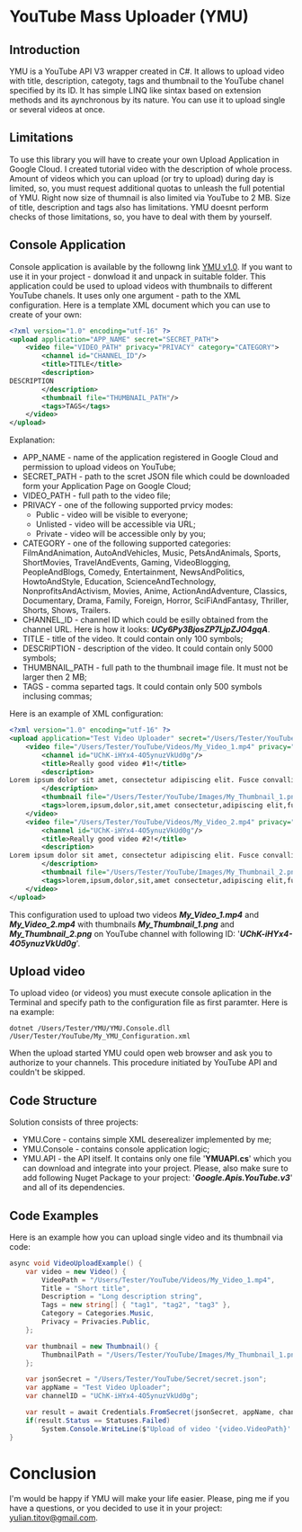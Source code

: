 # YouTube Mass Uploader (YMU)
## Introduction
YMU is a YouTube API V3 wrapper created in C#. It allows to upload video with title, description, categoty, tags and thumbnail to the YouTube chanel specified by its ID. It has simple LINQ like sintax based on extension methods and its aynchronous by its nature. You can use it to upload single or several videos at once. 
## Limitations
To use this library you will have to create your own Upload Application in Google Cloud. I created tutorial video with the description of whole process.
Amount of videos which you can upload (or try to upload) during day is limited, so, you must request additional quotas to unleash the full potential of YMU. 
Right now size of thumnail is also limited via YouTube to 2 MB. Size of title, description and tags also has limitations. YMU doesnt perform checks of those limitations, so, you have to deal with them by yourself.
## Console Application
Console application is available by the followng link [YMU v1.0](https://drive.google.com/file/d/1UGohzl4tmyR1mUI8Cva-ijrBD0h7-wjA/view?usp=sharing).
If you want to use it in your project - donwload it and unpack in suitable folder. This application could be used to upload videos with thumbnails to different YouTube chanels. It uses only one argument - path to the XML configuration.
Here is a template XML document which you can use to create of your own:
```XML
<?xml version="1.0" encoding="utf-16" ?>
<upload application="APP_NAME" secret="SECRET_PATH">
    <video file="VIDEO_PATH" privacy="PRIVACY" category="CATEGORY">
        <channel id="CHANNEL_ID"/>
        <title>TITLE</title>
        <description>
DESCRIPTION
        </description>
        <thumbnail file="THUMBNAIL_PATH"/>         
        <tags>TAGS</tags>
    </video>
</upload>
```
Explanation:
- APP_NAME - name of the application registered in Google Cloud and permission to upload videos on YouTube;
- SECRET_PATH - path to the scret JSON file which could be downloaded form your Application Page on Google Cloud;
- VIDEO_PATH - full path to the video file;
- PRIVACY - one of the following supported prvicy modes:
  - Public - video will be visible to everyone;
  - Unlisted - video will be accessible via URL;
  - Private - video will be accessible only by you;
- CATEGORY - one of the following supported categories: FilmAndAnimation, AutoAndVehicles, Music, PetsAndAnimals, Sports, ShortMovies, TravelAndEvents, Gaming, VideoBlogging, PeopleAndBlogs, Comedy, Entertainment, NewsAndPolitics, HowtoAndStyle, Education, ScienceAndTechnology, NonprofitsAndActivism, Movies, Anime, ActionAndAdventure, Classics, Documentary, Drama, Family, Foreign, Horror, SciFiAndFantasy, Thriller, Shorts, Shows, Trailers.
- CHANNEL_ID - channel ID which could be esilly obtained from the channel URL. Here is how it looks: ***UCy6Py3BjosZP7LjpZJO4gqA***.
- TITLE - title of the video. It could contain only 100 symbols;
- DESCRIPTION - description of the video. It could contain only 5000 symbols;
- THUMBNAIL_PATH - full path to the thumbnail image file. It must not be larger then 2 MB;
- TAGS - comma separted tags. It could contain only 500 symbols inclusing commas;

Here is an example of XML configuration:
```XML
<?xml version="1.0" encoding="utf-16" ?>
<upload application="Test Video Uploader" secret="/Users/Tester/YouTube/Secret/secret.json">
    <video file="/Users/Tester/YouTube/Videos/My_Video_1.mp4" privacy="Public" category="Entertainment">
        <channel id="UChK-iHYx4-4O5ynuzVkUd0g"/>
        <title>Really good video #1!</title>
        <description>
Lorem ipsum dolor sit amet, consectetur adipiscing elit. Fusce convallis eros nunc, vel molestie tortor blandit sed. Vestibulum eget aliquet odio. Integer eu volutpat lacus, vel finibus leo. Mauris non vehicula purus.  
        </description>
        <thumbnail file="/Users/Tester/YouTube/Images/My_Thumbnail_1.png"/>         
        <tags>lorem,ipsum,dolor,sit,amet consectetur,adipiscing elit,fusce convallis eros,nunc vel molestie tortor, blandit sed vestibulum</tags>
    </video>
    <video file="/Users/Tester/YouTube/Videos/My_Video_2.mp4" privacy="Public" category="Entertainment">
        <channel id="UChK-iHYx4-4O5ynuzVkUd0g"/>
        <title>Really good video #2!</title>
        <description>
Lorem ipsum dolor sit amet, consectetur adipiscing elit. Fusce convallis eros nunc, vel molestie tortor blandit sed. Vestibulum eget aliquet odio. Integer eu volutpat lacus, vel finibus leo. Mauris non vehicula purus.  
        </description>
        <thumbnail file="/Users/Tester/YouTube/Images/My_Thumbnail_2.png"/>         
        <tags>lorem,ipsum,dolor,sit,amet consectetur,adipiscing elit,fusce convallis eros,nunc vel molestie tortor, blandit sed vestibulum</tags>
    </video>  
</upload>
```
This configuration used to upload two videos ***My_Video_1.mp4*** and ***My_Video_2.mp4*** with thumbnails ***My_Thumbnail_1.png*** and ***My_Thumbnail_2.png*** on YouTube channel with following ID: '***UChK-iHYx4-4O5ynuzVkUd0g***'. 
## Upload video
To upload video (or videos) you must execute console aplication in the Terminal and specify path to the configuration file as first paramter. Here is na example:
```
dotnet /Users/Tester/YMU/YMU.Console.dll /User/Tester/YouTube/My_YMU_Configuration.xml 
```
When the upload started YMU could open web browser and ask you to authorize to your channels. This procedure initiated by YouTube API and couldn't be skipped.

## Code Structure
Solution consists of three projects:
- YMU.Core - contains simple XML deserealizer implemented by me;
- YMU.Console - contains console application logic;
- YMU.API - the API itself. It contains only one file '**YMUAPI.cs**' which you can download and integrate into your project. Please, also make sure to add following Nuget Package to your project: '***Google.Apis.YouTube.v3***' and all of its dependencies.

## Code Examples
Here is an example how you can upload single video and its thumbnail via code:
```C#
async void VideoUploadExample() {
    var video = new Video() {
        VideoPath = "/Users/Tester/YouTube/Videos/My_Video_1.mp4",
        Title = "Short title",
        Description = "Long description string",
        Tags = new string[] { "tag1", "tag2", "tag3" },
        Category = Categories.Music,
        Privacy = Privacies.Public,
    };

    var thumbnail = new Thumbnail() {
        ThumbnailPath = "/Users/Tester/YouTube/Images/My_Thumbnail_1.png",
    };

    var jsonSecret = "/Users/Tester/YouTube/Secret/secret.json";
    var appName = "Test Video Uploader";
    var channelID = "UChK-iHYx4-4O5ynuzVkUd0g";

    var result = await Credentials.FromSecret(jsonSecret, appName, channelID).Authorize().Upload(video).Upload(thumbnail);
    if(result.Status == Statuses.Failed)
        System.Console.WriteLine($"Upload of video '{video.VideoPath}' is  failed due to error: {result.Error}!");
}
```
# Сonclusion
I'm would be happy if YMU will make your life easier. Please, ping me if you have a questions, or you decided to use it in your project: [yulian.titov@gmail.com](yulian.titov@gmail.com). 
